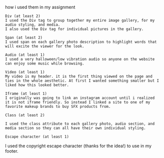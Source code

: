 how i used them in my assignment

    Div (at least 2)
    I used the Div tag to group together my entire image gallery, for my audio styling, and media. 
    I also used the Div tag for individual pictures in the gallery.

    Span (at least 2)
    I used span on each gallery photo description to highlight words that will excite the viewer for the look. 

    Audio (at least 1)
    I used a very halloween/low vibration audio so anyone on the website can enjoy some music while browsing. 

    Video (at least 1)
    My video is my header. it is the first thing viewed on the page and ties in the whole aesthetic. At first I wanted something smaller but I liked how this looked better. 

    Iframe (at least 1)
    I originally was going to link an instagram account until i realized it is not iframe friendly. So instead I linked a site to one of my favorite makeup brands to buy SFX products from. 

    Class (at least 2)

    I used the class attribute to each gallery photo, audio section, and media section so they can all have their own individual styling. 

    Escape character (at least 1)
 I used the copyright escape character (thanks for the idea!) to use in my footer. 